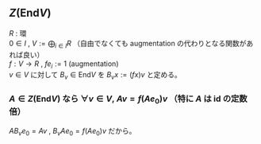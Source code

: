 ## $Z(\mathrm{End} V)$
$R$ : 環  
$0\in I$ , $V:=\bigoplus_{i\in I}R$ （自由でなくても augmentation の代わりとなる関数があれば良い）  
$f:V\to R$ , $fe_i:=1$ (augmentation)  
$v\in V$ に対して $B_v\in\mathrm{End} V$ を $B_vx:=(fx)v$ と定める。
### $A\in Z(\mathrm{End} V)$ なら $\forall v\in V,\ Av=f(Ae_0)v$ （特に $A$ は $\mathrm{id}$ の定数倍）
$AB_ve_0=Av$ , $B_vAe_0=f(Ae_0)v$ だから。
